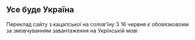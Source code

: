 ## Усе буде Україна

Переклад сайту з кацапської на солов'їну
З 16 червня є обовязковоим  за змовчуванням  завантаження на Укрїнській мові
